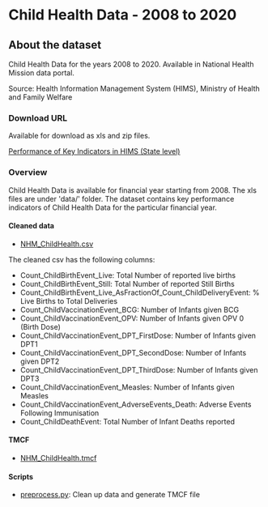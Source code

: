 # Child Health Data - 2008 to 2020
        
## About the dataset
Child Health Data for the years 2008 to 2020. Available in National Health Mission data portal.

Source: Health Information Management System (HIMS), Ministry of Health and Family Welfare

### Download URL
Available for download as xls and zip files.

[Performance of Key Indicators in HIMS (State level)](https://nrhm-mis.nic.in/hmisreports/frmstandard_reports.aspx)

### Overview
Child Health Data is available for financial year starting from 2008. The xls files are under 'data/' folder.
The dataset contains key performance indicators of Child Health Data for the particular financial year. 

#### Cleaned data
- [NHM_ChildHealth.csv](NHM_ChildHealth.csv)

The cleaned csv has the following columns:

- Count_ChildBirthEvent_Live: Total Number of reported live births
- Count_ChildBirthEvent_Still: Total Number of reported Still Births
- Count_ChildBirthEvent_Live_AsFractionOf_Count_ChildDeliveryEvent: % Live Births to Total Deliveries
- Count_ChildVaccinationEvent_BCG: Number of Infants given BCG
- Count_ChildVaccinationEvent_OPV: Number of Infants given OPV 0 (Birth Dose)
- Count_ChildVaccinationEvent_DPT_FirstDose: Number of Infants given DPT1
- Count_ChildVaccinationEvent_DPT_SecondDose: Number of Infants given DPT2
- Count_ChildVaccinationEvent_DPT_ThirdDose: Number of Infants given DPT3
- Count_ChildVaccinationEvent_Measles: Number of Infants given Measles
- Count_ChildVaccinationEvent_AdverseEvents_Death: Adverse Events Following Immunisation
- Count_ChildDeathEvent: Total Number of Infant Deaths reported

#### TMCF
- [NHM_ChildHealth.tmcf](NHM_ChildHealth.tmcf)

#### Scripts
- [preprocess.py](preprocess.py): Clean up data and generate TMCF file
        